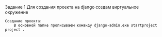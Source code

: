 Задание 1
Для создания проекта на django создам виртуальное окружение

    Создание проекта:
        В основной папке прописываем команду django-admin.exe startproject project .

